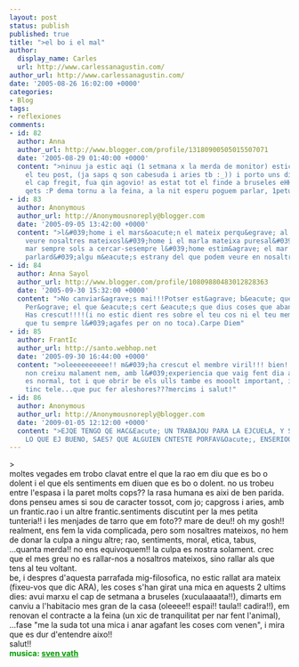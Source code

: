 ```yaml
---
layout: post
status: publish
published: true
title: ">el bo i el mal"
author:
  display_name: Carles
  url: http://www.carlessanagustin.com/
author_url: http://www.carlessanagustin.com/
date: '2005-08-26 16:02:00 +0000'
categories:
- Blog
tags:
- reflexiones
comments:
- id: 82
  author: Anna
  author_url: http://www.blogger.com/profile/13180900505015507071
  date: '2005-08-29 01:40:00 +0000'
  content: ">ninuu ja estic aqi (1 setmana x la merda de monitor) estic a mitjes amb
    el teu post, (ja saps q son cabesuda i aries tb :_)) i porto uns dies qe... tinc
    el cap fregit, fua qin agovio! as estat tot el finde a bruseles eHH, qe putes
    qets :P dema tornu a la feina, a la nit esperu poguem parlar, 1petunass!!"
- id: 83
  author: Anonymous
  author_url: http://Anonymousnoreply@blogger.com
  date: '2005-09-05 13:42:00 +0000'
  content: ">l&#039;home i el mars&oacute;n el mateix perqu&egrave; al mar ens podem
    veure nosaltres mateixosl&#039;home i el marla mateixa puresal&#039;home i el
    mar sempre sols a cercar-sesempre l&#039;home estim&agrave; el mar que ens pot
    parlard&#039;algu m&eacute;s estrany del que podem veure en nosaltresmateixosGuido"
- id: 84
  author: Anna Sayol
  author_url: http://www.blogger.com/profile/10809880483012828363
  date: '2005-09-30 15:32:00 +0000'
  content: ">No canviar&agrave;s mai!!!Potser est&agrave; b&eacute; que no canv&iuml;is.
    Per&ograve; el que &eacute;s cert &eacute;s que dius coses que abans no deies.
    Has crescut!!!!(i no estic dient res sobre el teu cos ni el teu membre viril,
    que tu sempre l&#039;agafes per on no toca).Carpe Diem"
- id: 85
  author: FrantIc
  author_url: http://santo.webhop.net
  date: '2005-09-30 16:44:00 +0000'
  content: ">oleeeeeeeeee!! m&#039;ha crescut el membre viril!!! bien!!!es que si
    non creixu malament nem, amb l&#039;experiencia que vaig fent dia a dia crec que
    es normal, tot i que obrir be els ulls tambe es mooolt important, i claru, no
    tinc tele...que puc fer aleshores???mercims i salut!"
- id: 86
  author: Anonymous
  author_url: http://Anonymousnoreply@blogger.com
  date: '2009-01-05 12:12:00 +0000'
  content: ">EJQE TENGO QE HAC&Eacute; UN TRABAJOU PARA LA EJCUELA, Y SE TRATA DE
    LO QUE EJ BUENO, SAES? QUE ALGUIEN CNTESTE PORFAV&Oacute;, ENSERIOOOOU!"
---
```

<p>><img src="http://www.sip.uiuc.edu/degoldma/Dreamweaver/el%20sueno%20de%20la%20razon.JPG" alt="" border="0" /><br />moltes vegades em trobo clavat entre el que la rao em diu que es bo o dolent i el que els sentiments em diuen que es bo o dolent. no us trobeu entre l'espasa i la paret molts cops?? la rasa humana es aixi de ben parida. dons penseu ames si sou de caracter tossot, com jo; capgross i aries, amb un frantic.rao i un altre frantic.sentiments discutint per la mes petita tunteria!! i les menjades de tarro que em foto?? mare de deu!! oh my gosh!! realment, ens fem la vida complicada, pero som nosaltres mateixos, no hem de donar la culpa a ningu altre; rao, sentiments, moral, etica, tabus, ...quanta merda!! no ens equivoquem!! la culpa es nostra solament. crec que el mes greu no es rallar-nos a nosaltros mateixos, sino rallar als que tens al teu voltant.<br />be, i despres d'aquesta parrafada mig-filosofica, no estic rallat ara mateix (fixeu-vos que dic ARA), les coses s'han girat una mica en aquests 2 ultims dies: avui marxu el cap de setmana a bruseles (xuculaaaata!!), dimarts em canviu a l'habitacio mes gran de la casa (oleeee!! espai!! taula!! cadira!!), em renovan el contracte a la feina (un xic de tranquilitat per nar fent l'animal), ...fase "me la suda tot una mica i anar agafant les coses com venen", i mira que es dur d'entendre aixo!!<br />salut!!<br /><span style="color:rgb(0,153,0);font-weight:bold;">musica: </span><a style="color:rgb(0,153,0);font-weight:bold;" href="http://www.thedjlist.com/djs/SVEN_VATH/" target="_blank">sven vath</a><br /><!-- http://www.v710.org/pics/albums/userpics/10165/peekyboo.jpg --></p>
